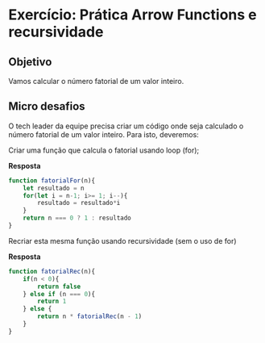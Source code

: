 # Exercício: Prática Arrow Functions e recursividade


## Objetivo

Vamos calcular o número fatorial de um valor inteiro.


## Micro desafios

O tech leader da equipe precisa criar um código onde seja calculado o número fatorial de um valor inteiro. Para isto, deveremos:

Criar uma função que calcula o fatorial usando loop (for);


**Resposta**

```js
function fatorialFor(n){
    let resultado = n
    for(let i = n-1; i>= 1; i--){
        resultado = resultado*i        
    }
    return n === 0 ? 1 : resultado
}
```


Recriar esta mesma função usando recursividade (sem o uso de for)


**Resposta**

```js
function fatorialRec(n){
    if(n < 0){
        return false
    } else if (n === 0){
        return 1
    } else {
        return n * fatorialRec(n - 1)
    }
}
```
